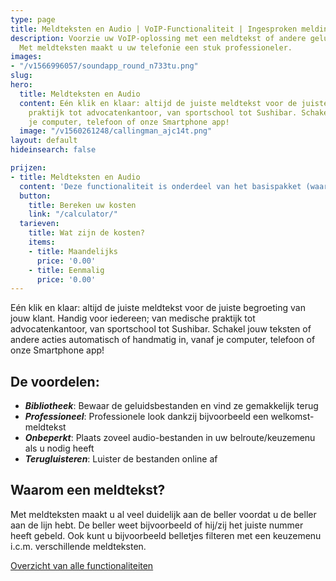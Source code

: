 ```yaml
---
type: page
title: Meldteksten en Audio | VoIP-Functionaliteit | Ingesproken meldingen
description: Voorzie uw VoIP-oplossing met een meldtekst of andere geluidsbestanden.
  Met meldteksten maakt u uw telefonie een stuk professioneler.
images:
- "/v1566996057/soundapp_round_n733tu.png"
slug: 
hero:
  title: Meldteksten en Audio
  content: Eén klik en klaar: altijd de juiste meldtekst voor de juiste begroeting van jouw klant. Handig voor iedereen; van medische
    praktijk tot advocatenkantoor, van sportschool tot Sushibar. Schakel jouw teksten of andere acties automatisch of handmatig in,vanaf
    je computer, telefoon of onze Smartphone app!
  image: "/v1560261248/callingman_ajc14t.png"
layout: default
hideinsearch: false

prijzen:
- title: Meldteksten en Audio
  content: 'Deze functionaliteit is onderdeel van het basispakket (waar u €7,50 excl. BTW voor betaalt).'
  button:
    title: Bereken uw kosten
    link: "/calculator/"
  tarieven:
    title: Wat zijn de kosten?
    items:
    - title: Maandelijks
      price: '0.00'
    - title: Eenmalig
      price: '0.00'
---
```

Eén klik en klaar: altijd de juiste meldtekst voor de juiste begroeting van jouw klant. Handig voor iedereen; van medische praktijk tot advocatenkantoor, van sportschool tot Sushibar. Schakel jouw teksten of andere acties automatisch of handmatig in, vanaf je computer, telefoon of onze Smartphone app!


## De voordelen:

* **_Bibliotheek_**: Bewaar de geluidsbestanden en vind ze gemakkelijk terug
* **_Professioneel_**: Professionele look dankzij bijvoorbeeld een welkomst-meldtekst
* **_Onbeperkt_**: Plaats zoveel audio-bestanden in uw belroute/keuzemenu als u nodig heeft
* **_Terugluisteren_**: Luister de bestanden online af

## Waarom een meldtekst?

Met meldteksten maakt u al veel duidelijk aan de beller voordat u de beller aan de lijn hebt. De beller weet bijvoorbeeld of hij/zij het juiste nummer heeft gebeld. Ook kunt u bijvoorbeeld belletjes filteren met een keuzemenu i.c.m. verschillende meldteksten.

<a href="/telefonie/functionaliteiten/" class="button">Overzicht van alle functionaliteiten</a>
